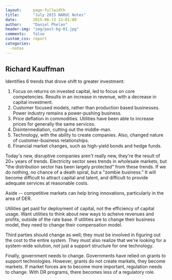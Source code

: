 ```yaml
---
layout:     page-fullwidth
title:      "July 2015 NARUC Notes"
date:       2015-06-13 13:01:00
author:     "Daniel Phelan"
header-img: "img/post-bg-01.jpg"
comments:   false
custom_css: report
categories:
  -notes
---
```

## Richard Kauffman ##

Identifies 6 trends that drove shift to greater investment:

1. Focus on returns on invested capital, led to focus on core competencies. Results in an increase in revenue, with a decrease in capital investment.
2. Customer focused models, rather than production based businesses. Power industry remains a power-pushing business.
3. Price deflation in commodities. Utilities have been able to increase prices for generally the same services.
4. Disintermediation, cutting out the middle-man.
5. Technology, with the ability to create companies. Also, changed nature of customer-business relationships.
6. Financial market changes, such as high-yield bonds and hedge funds.

Today's new, disruptive companies aren't really new, they're the result of 20+ years of trends. Electricity sector sees trends in wholesale markets, but "the distribution sector has been largely protected" from these trends. If we do nothing, no chance of a death spiral, but a "zombie business." It will become difficult to attract capital and talent, and difficult to provide adequate services at reasonable costs.

Aside -- competitive markets can help bring innovations, particularly in the area of DER.

Utilities get paid for deployment of capital, not the efficiency of capital usage. Want utilities to think about new ways to acheive revenues and profits, outside of the rate base. If utilities are to change their business model, they need to change their compensation model.

Third parties should change as well; they must be involved in figuring out the cost to the entire system. They must also realize that we're looking for a system-wide solution, not just a support structure for one technology.

Finally, government needs to change. Governments have relied on grants to support technologies. However, grants do not create markets, they become markets. If market forces are to become more important, regulation needs to change. With DR programs, there becomes less of a regulatory role.
